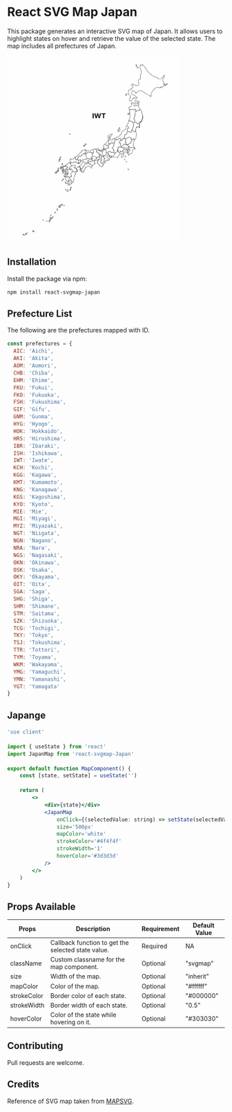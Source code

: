 # React SVG Map Japan

This package generates an interactive SVG map of Japan. It allows users to highlight states on hover and retrieve the value of the selected state. The map includes all prefectures of Japan.

![Japan Map](./svgmap.gif)

## Installation

Install the package via npm:

```bash
npm install react-svgmap-japan
```

## Prefecture List

The following are the prefectures mapped with ID.

```js
const prefectures = {
  AIC: 'Aichi',
  AKI: 'Akita',
  AOM: 'Aomori',
  CHB: 'Chiba',
  EHM: 'Ehime',
  FKU: 'Fukui',
  FKO: 'Fukuoka',
  FSH: 'Fukushima',
  GIF: 'Gifu',
  GNM: 'Gunma',
  HYG: 'Hyogo',
  HOK: 'Hokkaido',
  HRS: 'Hiroshima',
  IBR: 'Ibaraki',
  ISH: 'Ishikawa',
  IWT: 'Iwate',
  KCH: 'Kochi',
  KGG: 'Kagawa',
  KMT: 'Kumamoto',
  KNG: 'Kanagawa',
  KGS: 'Kagoshima',
  KYO: 'Kyoto',
  MIE: 'Mie',
  MGI: 'Miyagi',
  MYZ: 'Miyazaki',
  NGT: 'Niigata',
  NGN: 'Nagano',
  NRA: 'Nara',
  NGS: 'Nagasaki',
  OKN: 'Okinawa',
  OSK: 'Osaka',
  OKY: 'Okayama',
  OIT: 'Oita',
  SGA: 'Saga',
  SHG: 'Shiga',
  SHM: 'Shimane',
  STM: 'Saitama',
  SZK: 'Shizuoka',
  TCG: 'Tochigi',
  TKY: 'Tokyo',
  TSJ: 'Tokushima',
  TTR: 'Tottori',
  TYM: 'Toyama',
  WKM: 'Wakayama',
  YMG: 'Yamaguchi',
  YMN: 'Yamanashi',
  YGT: 'Yamagata'
}
```

## Japange

```jsx
'use client'

import { useState } from 'react'
import JapanMap from 'react-svgmap-Japan'

export default function MapComponent() {
    const [state, setState] = useState('')

    return (
        <>
            <div>{state}</div>
            <JapanMap
                onClick={(selectedValue: string) => setState(selectedValue)}
                size='500px'
                mapColor='white'
                strokeColor='#4f4f4f'
                strokeWidth='1'
                hoverColor='#3d3d3d'
            />
        </>
    )
}
```

## Props Available

| Props       | Description                                             | Requirement | Default Value |
|-------------|---------------------------------------------------------|-------------|---------------|
| onClick     | Callback function to get the selected state value.      | Required    | NA            |
| className   | Custom classname for the map component.                 | Optional    | "svgmap"      |
| size        | Width of the map.                                       | Optional    | "inherit"     |
| mapColor    | Color of the map.                                       | Optional    | "#ffffff"     |
| strokeColor | Border color of each state.                             | Optional    | "#000000"     |
| strokeWidth | Border width of each state.                             | Optional    | "0.5"         |
| hoverColor  | Color of the state while hovering on it.                | Optional    | "#303030"     |


## Contributing

Pull requests are welcome.

## Credits

Reference of SVG map taken from [MAPSVG](https://mapsvg.com/maps).